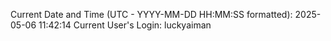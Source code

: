 Current Date and Time (UTC - YYYY-MM-DD HH:MM:SS formatted): 2025-05-06 11:42:14
Current User's Login: luckyaiman
